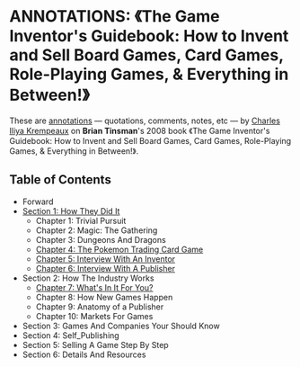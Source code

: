 # ANNOTATIONS: 《The Game Inventor's Guidebook: How to Invent and Sell Board Games, Card Games, Role-Playing Games, & Everything in Between!》

These are [annotations](annotations/) — quotations, comments, notes, etc  — by [Charles Iliya Krempeaux](http://changelog.ca/) on **Brian Tinsman**'s 2008 book 《The Game Inventor's Guidebook: How to Invent and Sell Board Games, Card Games, Role-Playing Games, & Everything in Between!》.

## Table of Contents
* Forward
* [Section 1: How They Did It](annotations/section_1/)
  * Chapter 1: Trivial Pursuit
  * Chapter 2: Magic: The Gathering
  * Chapter 3: Dungeons And Dragons
  * [Chapter 4: The Pokemon Trading Card Game](annotations/section_1/chapter_4/)
  * [Chapter 5: Interview With An Inventor](annotations/section_1/chapter_5/)
  * [Chapter 6: Interview With A Publisher](annotations/section_1/chapter_6/)
* Section 2: How The Industry Works
  * [Chapter 7: What's In It For You?](annotations/section_2/chapter_7/)
  * Chapter 8: How New Games Happen
  * Chapter 9: Anatomy of a Publisher
  * Chapter 10: Markets For Games
* Section 3: Games And Companies Your Should Know
* Section 4: Self_Publishing
* Section 5: Selling A Game Step By Step
* Section 6: Details And Resources
